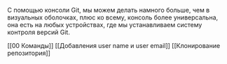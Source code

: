 С помощью консоли Git, мы можем делать намного больше, чем в визуальных оболочках, плюс ко всему, консоль более универсальна, она есть на любых устройствах, где мы устанавливаем систему контроля версий Git.

[[00 Команды]]
[[Добавления user name и user email]]
[[Клонирование репозитория]]